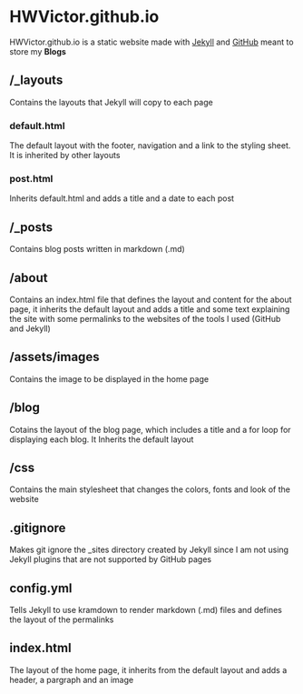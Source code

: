 # HWVictor.github.io

HWVictor.github.io is a static website made with [Jekyll](https://jekyllrb.com/) and [GitHub](https://github.com/) meant to store my **Blogs**

## /\_layouts

Contains the layouts that Jekyll will copy to each page

### default.html

The default layout with the footer, navigation and a link to the styling sheet. It is inherited by other layouts

### post.html

Inherits default.html and adds a title and a date to each post

## /\_posts

Contains blog posts written in markdown (.md)

## /about

Contains an index.html file that defines the layout and content for the about page, it inherits the default layout and adds a title and some text explaining the site with some permalinks to the websites of the tools I used (GitHub and Jekyll)

## /assets/images

Contains the image to be displayed in the home page

## /blog

Cotains the layout of the blog page, which includes a title and a for loop for displaying each blog. It Inherits the default layout

## /css

Contains the main stylesheet that changes the colors, fonts and look of the website

## .gitignore

Makes git ignore the \_sites directory created by Jekyll since I am not using Jekyll plugins that are not supported by GitHub pages

## config.yml

Tells Jekyll to use kramdown to render markdown (.md) files and defines the layout of the permalinks

## index.html

The layout of the home page, it inherits from the default layout and adds a header, a pargraph and an image
